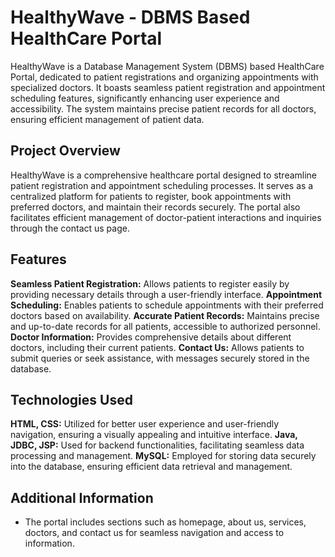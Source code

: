 # HealthyWave - DBMS Based HealthCare Portal

HealthyWave is a Database Management System (DBMS) based HealthCare Portal, dedicated to patient registrations and organizing appointments with specialized doctors. It boasts seamless patient registration and appointment scheduling features, significantly enhancing user experience and accessibility. The system maintains precise patient records for all doctors, ensuring efficient management of patient data.

## Project Overview
HealthyWave is a comprehensive healthcare portal designed to streamline patient registration and appointment scheduling processes. It serves as a centralized platform for patients to register, book appointments with preferred doctors, and maintain their records securely. The portal also facilitates efficient management of doctor-patient interactions and inquiries through the contact us page.

## Features
 **Seamless Patient Registration:** Allows patients to register easily by providing necessary details through a user-friendly interface.
 **Appointment Scheduling:** Enables patients to schedule appointments with their preferred doctors based on availability.
 **Accurate Patient Records:** Maintains precise and up-to-date records for all patients, accessible to authorized personnel.
 **Doctor Information:** Provides comprehensive details about different doctors, including their current patients.
 **Contact Us:** Allows patients to submit queries or seek assistance, with messages securely stored in the database.

 ## Technologies Used
 **HTML, CSS:** Utilized for better user experience and user-friendly navigation, ensuring a visually appealing and intuitive interface.
 **Java, JDBC, JSP:** Used for backend functionalities, facilitating seamless data processing and management.
 **MySQL:** Employed for storing data securely into the database, ensuring efficient data retrieval and management.

 ## Additional Information
- The portal includes sections such as homepage, about us, services, doctors, and contact us for seamless navigation and access to information.


